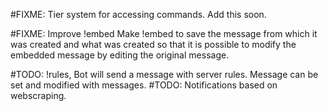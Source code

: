 #FIXME: Tier system for accessing commands.
        Add this soon.

#FIXME: Improve !embed
        Make !embed to save the message from which it was created and what was created
        so that it is possible to modify the embedded message by editing the original
        message.
    
#TODO: !rules, Bot will send a message with server rules. Message can be set and modified with messages.
#TODO: Notifications based on webscraping.

